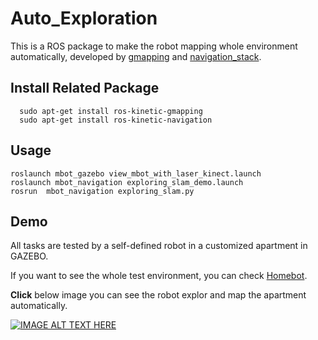 # Auto_Exploration
This is a ROS package to make the robot mapping whole environment automatically, developed by [gmapping](http://wiki.ros.org/gmapping) and [navigation_stack](http://wiki.ros.org/navigation).


## Install Related Package

```
  sudo apt-get install ros-kinetic-gmapping
  sudo apt-get install ros-kinetic-navigation
```

## Usage

```
roslaunch mbot_gazebo view_mbot_with_laser_kinect.launch
roslaunch mbot_navigation exploring_slam_demo.launch
rosrun  mbot_navigation exploring_slam.py
```

## Demo
All tasks are tested by a self-defined robot in a customized apartment in GAZEBO.

If you want to see the whole test environment, you can check [Homebot](https://github.com/Ageneinair/Homebot).


__**Click**__ below image you can see the robot explor and map the apartment automatically.

[![IMAGE ALT TEXT HERE](https://img.youtube.com/vi/DRGliFoOi40/0.jpg)](https://www.youtube.com/watch?v=DRGliFoOi40)



